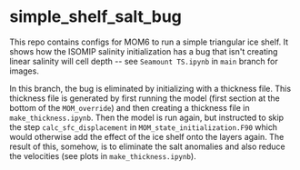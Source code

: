 # simple_shelf_salt_bug

This repo contains configs for MOM6 to run a simple triangular ice shelf. It shows how the ISOMIP salinity initialization has a bug that isn't creating 
linear salinity will cell depth -- see `Seamount TS.ipynb` in `main` branch for images.

In this branch, the bug is eliminated by initializing with a thickness file. This thickness file is generated by first running the model (first section at the bottom of the `MOM_override`) and then creating a thickness file in `make_thickness.ipynb`. Then the model is run again, but instructed to skip the step `calc_sfc_displacement` in `MOM_state_initialization.F90` which would otherwise add the effect of the ice shelf onto the layers again. The result of this, somehow, is to eliminate the salt anomalies and also reduce the velocities (see plots in `make_thickness.ipynb`).
